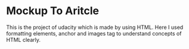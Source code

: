 # Mockup To Aritcle
This is the project of udacity which is made by using HTML. Here I used formatting elements, anchor and images tag to understand  concepts of HTML clearly.